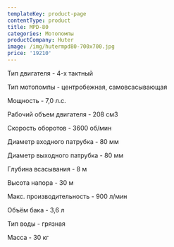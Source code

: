 ```yaml
---
templateKey: product-page
contentType: product
title: MPD-80
categories: Мотопомпы
productCompany: Huter
image: /img/hutermpd80-700x700.jpg
price: '19210'
---
```

Тип двигателя - 4-х тактный

Тип мотопомпы - центробежная, самовсасывающая

Мощность - 7,0 л.с.

Рабочий объем двигателя - 208 см3

Скорость оборотов - 3600 об/мин

Диаметр входного патрубка - 80 мм

Диаметр выходного патрубка - 80 мм

Глубина всасывания - 8 м

Высота напора - 30 м

Макс. производительность - 900 л/мин

Объём бака - 3,6 л

Тип воды - грязная

Масса - 30 кг
